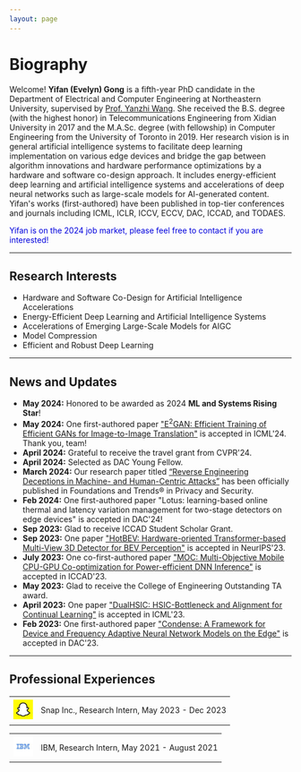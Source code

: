 ```yaml
---
layout: page
---
```


# Biography

Welcome! **Yifan (Evelyn) Gong** is a fifth-year PhD candidate in the Department of Electrical and Computer Engineering at Northeastern University, supervised by [Prof. Yanzhi Wang](https://web.northeastern.edu/yanzhiwang/#_ga=2.133348103.863566394.1694570386-1581901161.1692209067). She received the B.S. degree (with the highest honor) in Telecommunications Engineering from Xidian University in 2017 and the M.A.Sc. degree (with fellowship) in Computer Engineering from the University of Toronto in 2019. Her research vision is in general artificial intelligence systems to facilitate deep learning implementation on various edge devices and bridge the gap between algorithm innovations and hardware performance optimizations by a hardware and software co-design approach. It includes energy-efficient deep learning and artificial intelligence systems and accelerations of deep neural networks such as large-scale models for AI-generated content. Yifan's works (first-authored) have been published in top-tier conferences and journals including ICML, ICLR, ICCV, ECCV, DAC, ICCAD, and TODAES. 

<font color="#0000dd">Yifan is on the 2024 job market, please feel free to contact if you are interested!</font>

---
## Research Interests

- Hardware and Software Co-Design for Artificial Intelligence Accelerations
- Energy-Efficient Deep Learning and Artificial Intelligence Systems
- Accelerations of Emerging Large-Scale Models for AIGC
- Model Compression
- Efficient and Robust Deep Learning


---


## News and Updates
- **May 2024:** Honored to be awarded as 2024 **ML and Systems Rising Star**!
- **May 2024:** One first-authored paper ["E$^2$GAN: Efficient Training of Efficient GANs for Image-to-Image Translation"](https://arxiv.org/pdf/2401.06127) is accepted in ICML'24. Thank you, team!
- **April 2024:** Grateful to receive the travel grant from CVPR'24.
- **April 2024:** Selected as DAC Young Fellow.
- **March 2024:** Our research paper titled [“Reverse Engineering Deceptions in Machine- and Human-Centric Attacks”](https://www.nowpublishers.com/article/Details/SEC-039) has been officially published in Foundations and Trends® in Privacy and Security.
- **Feb 2024:** One first-authored paper "Lotus: learning-based online thermal and latency variation management for two-stage detectors on edge devices" is accepted in DAC'24!
- **Sep 2023:** Glad to receive ICCAD Student Scholar Grant.
- **Sep 2023:** One paper ["HotBEV: Hardware-oriented Transformer-based Multi-View 3D Detector for BEV Perception"](https://openreview.net/pdf?id=3Cj67k38st) is accepted in NeurIPS'23.
- **July 2023:** One co-first-authored paper ["MOC: Multi-Objective Mobile CPU-GPU Co-optimization for Power-efficient DNN Inference"](https://ieeexplore.ieee.org/abstract/document/10323882) is accepted in ICCAD'23.
- **May 2023:** Glad to receive the College of Engineering Outstanding TA award.
- **April 2023:** One paper ["DualHSIC: HSIC-Bottleneck and Alignment for Continual Learning"](https://arxiv.org/pdf/2305.00380.pdf) is accepted in ICML'23.
- **Feb 2023:** One first-authored paper ["Condense: A Framework for Device and Frequency Adaptive Neural Network Models on the Edge"](https://ieeexplore.ieee.org/abstract/document/10247713) is accepted in DAC'23.

---

## Professional Experiences

<div align="left">
<table rules="none">
<tr>
<td>
  <img src="images/snap_logo.jpeg" style="zoom:35%"  alt="图片名称"/>
</td>
<td>
  <p> Snap Inc., Research Intern, May 2023 - Dec 2023  </p>
  <p> </p>
</td>
</tr>
</table>    
</div>

<div align="left">
<table rules="none">
<tr>
<td>
  <img src="images/ibm_logo.jpeg" style="zoom:35%"  alt="图片名称"/>

</td>
<td>
  <p> IBM,  Research Intern, May 2021 - August 2021 </p>
  <p> </p>
</td>
</tr>
</table>    
</div>



<br>



